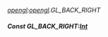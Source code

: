 _[opengl](../../modules/opengl/opengl-module.md):[opengl](../../modules/opengl/opengl-module.md).GL\_BACK\_RIGHT_
##### Const GL\_BACK\_RIGHT:[Int](../../modules/wonkey/wonkey-types-int.md)
